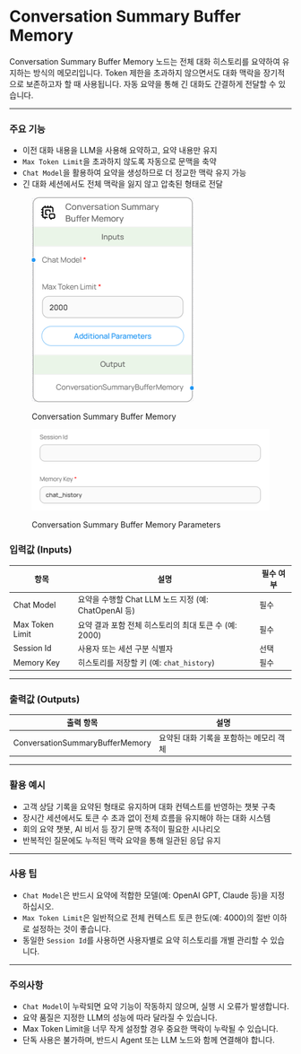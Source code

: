 # Conversation Summary Buffer Memory

Conversation Summary Buffer Memory 노드는 전체 대화 히스토리를 요약하여 유지하는 방식의 메모리입니다. Token 제한을 초과하지 않으면서도 대화 맥락을 장기적으로 보존하고자 할 때 사용됩니다. 자동 요약을 통해 긴 대화도 간결하게 전달할 수 있습니다.

***

### 주요 기능

* 이전 대화 내용을 LLM을 사용해 요약하고, 요약 내용만 유지
* `Max Token Limit`을 초과하지 않도록 자동으로 문맥을 축약
* `Chat Model`을 활용하여 요약을 생성하므로 더 정교한 맥락 유지 가능
* 긴 대화 세션에서도 전체 맥락을 잃지 않고 압축된 형태로 전달

<figure><img src="../../../.gitbook/assets/스크린샷 2025-05-15 141926.png" alt=""><figcaption><p>Conversation Summary Buffer Memory</p></figcaption></figure>

<figure><img src="../../../.gitbook/assets/스크린샷 2025-05-15 141932.png" alt=""><figcaption><p>Conversation Summary Buffer Memory Parameters</p></figcaption></figure>

### 입력값 (Inputs)

| 항목              | 설명                                       | 필수 여부 |
| --------------- | ---------------------------------------- | ----- |
| Chat Model      | 요약을 수행할 Chat LLM 노드 지정 (예: ChatOpenAI 등) | 필수    |
| Max Token Limit | 요약 결과 포함 전체 히스토리의 최대 토큰 수 (예: 2000)      | 필수    |
| Session Id      | 사용자 또는 세션 구분 식별자                         | 선택    |
| Memory Key      | 히스토리를 저장할 키 (예: `chat_history`)          | 필수    |

***

### 출력값 (Outputs)

| 출력 항목                           | 설명                     |
| ------------------------------- | ---------------------- |
| ConversationSummaryBufferMemory | 요약된 대화 기록을 포함하는 메모리 객체 |

***

### 활용 예시

* 고객 상담 기록을 요약된 형태로 유지하며 대화 컨텍스트를 반영하는 챗봇 구축
* 장시간 세션에서도 토큰 수 초과 없이 전체 흐름을 유지해야 하는 대화 시스템
* 회의 요약 챗봇, AI 비서 등 장기 문맥 추적이 필요한 시나리오
* 반복적인 질문에도 누적된 맥락 요약을 통해 일관된 응답 유지

***

### 사용 팁

* `Chat Model`은 반드시 요약에 적합한 모델(예: OpenAI GPT, Claude 등)을 지정하십시오.
* `Max Token Limit`은 일반적으로 전체 컨텍스트 토큰 한도(예: 4000)의 절반 이하로 설정하는 것이 좋습니다.
* 동일한 `Session Id`를 사용하면 사용자별로 요약 히스토리를 개별 관리할 수 있습니다.

***

### 주의사항

* `Chat Model`이 누락되면 요약 기능이 작동하지 않으며, 실행 시 오류가 발생합니다.
* 요약 품질은 지정한 LLM의 성능에 따라 달라질 수 있습니다.
* Max Token Limit을 너무 작게 설정할 경우 중요한 맥락이 누락될 수 있습니다.
* 단독 사용은 불가하며, 반드시 Agent 또는 LLM 노드와 함께 연결해야 합니다.
